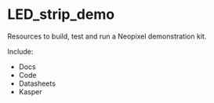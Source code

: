 # LED_strip_demo

Resources to build, test and run a Neopixel demonstration kit.

Include:
  - Docs
  - Code
  - Datasheets
  - Kasper
